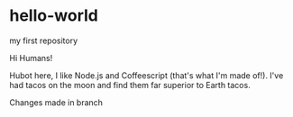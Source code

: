 # hello-world
my first repository

Hi Humans!

Hubot here, I like Node.js and Coffeescript (that's what I'm made of!). I've had tacos on the moon and find them far superior to Earth tacos.

Changes made in branch
